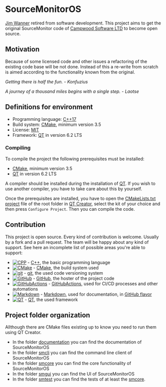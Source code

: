 # SourceMonitorOS

[Jim Wanner][wannerjim] retired from software development. This project aims to get the original SourceMonitor code of [Campwood Software LTD][campwoodsw] to become open source.

## Motivation

Because of some licensed code and other issues a refactoring of the existing code base will be not done. Instead of this a re-write from scratch is aimed according to the functionality known from the original.

_Getting there is half the fun. - Konfuzius_

_A journey of a thousand miles begins with a single step. - Laotse_

## Definitions for environment

- Programming language: [C++17][cpp17]
- Build system: [CMake][cmake], minimum version 3.5
- License: [MIT][licensemit]
- Framework: [QT][qt] in version 6.2 LTS

### Compiling

To compile the project the following prerequisites must be installed:

- [CMake][cmake], minimum version 3.5
- [QT][qt] in version 6.2 LTS

A compiler should be installed during the installation of [QT][qt]. If you wish to use another compiler, you have to take care about this by yourself.

Once the prerequisites are installed, you have to open the [CMakeLists.txt project][project_file] file of the root folder in [QT Creator][tool_qt_creator], select the kit of your choice and then press `Configure Project`. Then you can compile the code.

## Contribution

This project is open source. Every kind of contribution is welcome. Usually by a fork and a pull request. The team will be happy about any kind of support. See here an incomplete list of possible areas you're able to support:

- [![CPP](https://skillicons.dev/icons?i=cpp)](https://skillicons.dev) - [C++][cpp17], the basic programming language
- [![CMake](https://skillicons.dev/icons?i=cmake)](https://skillicons.dev) - [CMake][cmake], the build system used
- [![git](https://skillicons.dev/icons?i=git)](https://skillicons.dev) - [git][gitscm], the used code versioning system
- [![GitHub](https://skillicons.dev/icons?i=github)](https://skillicons.dev) - [GitHub][github], the hoster of the project code
- [![GitHubActions](https://skillicons.dev/icons?i=githubactions)](https://skillicons.dev) - [GitHubActions][githubactions], used for CI/CD processes and other automations
- [![Markdown](https://skillicons.dev/icons?i=md)](https://skillicons.dev) - [Markdown][markdown], used for documentation, in [GitHub flavor][githubmarkdown]
- [![QT](https://skillicons.dev/icons?i=qt)](https://skillicons.dev) - [QT][qt], the used framework

## Project folder organization

Allthough there are CMake files existing up to know you need to run them using QT Creator.

- In the folder [documentation][folder_documentation] you can find the documentation of SourceMonitorOS
- In the folder [smcli][folder_smcli] you can find the command line client of SourceMonitorOS
- In the folder [smcore][folder_smcore] you can find the core functionality of SourceMonitorOS
- In the folder [smgui][folder_smgui] you can find the UI of SourceMonitorOS
- In the folder [smtest][folder_smtest] you can find the tests of at least the [smcore][folder_smcore].

[campwoodsw]: https://www.campwoodsw.com/sourcemonitor.html
[cmake]: https://www.cmake.org
[cpp17]: https://en.wikipedia.org/wiki/C%2B%2B17
[folder_documentation]: ./documentation/readme.md
[folder_smcli]: ./smcli/readme.md
[folder_smcore]: ./smcore/readme.md
[folder_smgui]: ./smgui/readme.md
[folder_smtest]: ./smtest/readme.md
[github]: https://www.github.com
[githubactions]: https://github.com/features/actions
[githubmarkdown]: https://docs.github.com/en/get-started/writing-on-github/getting-started-with-writing-and-formatting-on-github/basic-writing-and-formatting-syntax
[gitscm]: https://git-scm.com/
[licensemit]: https://opensource.org/licenses/MIT
[markdown]: https://daringfireball.net/projects/markdown/
[project_file]: ./CMakeLists.txt
[qt]: https://www.qt.io/
[tool_qt_creator]: https://www.qt.io/product/development-tools
[wannerjim]: https://campwoodsw.com/emcomp/about-us/
